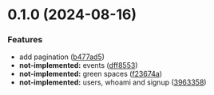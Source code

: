 # 0.1.0 (2024-08-16)


### Features

* add pagination ([b477ad5](https://github.com/VNNDJS/rtgi-api/commit/b477ad56f5da99a38bda8fbc16e7348055b182ff))
* **not-implemented:** events ([dff8553](https://github.com/VNNDJS/rtgi-api/commit/dff8553066ec7a510c043ef0a0ad345b2d63011e))
* **not-implemented:** green spaces ([f23674a](https://github.com/VNNDJS/rtgi-api/commit/f23674acb273cf9c0e325bdd90c89e0de35b29eb))
* **not-implemented:** users, whoami and signup ([3963358](https://github.com/VNNDJS/rtgi-api/commit/3963358867a9e5266c990cfc080da0e94639f356))



